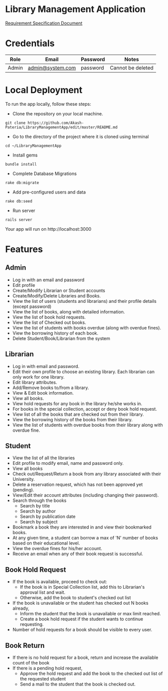 # Library Management Application

[Requirement Specification Document](https://github.ncsu.edu/apateri/517-Program-2-Rails#cscece-517---object-oriented-design-and-development)

# Credentials

Role | Email            | Password | Notes            |
-----|------------------|----------|------------------|
Admin| admin@system.com | password | Cannot be deleted|

# Local Deployment
To run the app locally, follow these steps:

- Clone the repository on your local machine.
~~~
git clone https://github.com/Akash-Pateria/LibraryManagementApp/edit/master/README.md
~~~
    
- Go to the directory of the project where it is cloned using terminal
~~~
cd ~/LibraryManagementApp
~~~
    
- Install gems
~~~
bundle install
~~~
- Complete Database Migrations
~~~
rake db:migrate
~~~
- Add pre-configured users and data
~~~
rake db:seed
~~~
- Run server
~~~
rails server
~~~
Your app will run on http://localhost:3000

# Features

## Admin

- Log in with an email and password
- Edit profile
- Create/Modify Librarian or Student accounts
- Create/Modify/Delete Libraries and Books.
- View the list of users (students and librarians) and their profile details (except password)
- View the list of books, along with detailed information.
- View the list of book hold requests.
- View the list of Checked out books.
- View the list of students with books overdue (along with overdue fines).
- View the borrowing history of each book.
- Delete Student/Book/Librarian from the system

## Librarian

- Log in with email and password.
- Edit their own profile to choose an existing library. Each librarian can only work for one library.
- Edit library attributes.
- Add/Remove books to/from a library.
- View & Edit book information.
- View all books.
- View hold requests for any book in the library he/she works in.
- For books in the special collection, accept or deny book hold request.
- View list of all the books that are checked out from their library.
- View the borrowing history of the books from their library.
- View the list of students with overdue books from their library along with overdue fine.

## Student

- View the list of all the libraries
- Edit profile to modify email, name and password only.
- View all books
- Check out/Request/Return a book from any library associated with their University.
- Delete a reservation request, which has not been approved yet (pending).
- View/Edit their account attributes (including changing their password).
- Search through the books
  - Search by title
  - Search by author
  - Search by publication date
  - Search by subject
- Bookmark a book they are interested in and view their bookmarked books.
- At any given time, a student can borrow a max of 'N' number of books based on their educational level.
- View the overdue fines for his/her account.
- Receive an email when any of their book request is successful.

## Book Hold Request

- If the book is available, proceed to check out:
  - If the book is in Special Collection list, add this to Librarian's approval list and wait.
  - Otherwise, add the book to student's checked out list
- If the book is unavailable or the student has checked out N books already,
  - Inform the student that the book is unavailable or max limit reached.
  - Create a book hold request if the student wants to continue requesting.
- Number of hold requests for a book should be visible to every user.

## Book Return

- If there is no hold request for a book, return and increase the available count of the book
- If there is a pending hold request,
  - Approve the hold request and add the book to the checked out list of the requested student
  - Send a mail to the student that the book is checked out.
